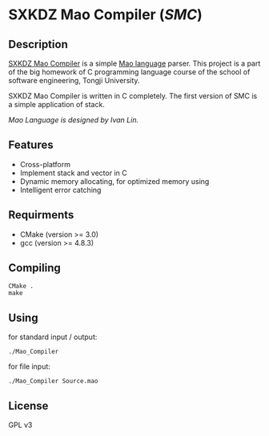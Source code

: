 # SXKDZ Mao Compiler (*SMC*)
## Description
[SXKDZ Mao Compiler](https://GitHub.com/SXKDZ/mao_compiler) is a simple [Mao language](https://GitHub.com/SXKDZ/mao_compiler/blob/master/Requirement/Requirements.pdf) parser. This project is a part of the big homework of C programming language course of the school of software engineering, Tongji University.

SXKDZ Mao Compiler is written in C completely. The first version of SMC is a simple application of stack.

*Mao Language is designed by Ivan Lin.*

## Features
* Cross-platform
* Implement stack and vector in C
* Dynamic memory allocating, for optimized memory using
* Intelligent error catching

## Requirments
* CMake (version >= 3.0)
* gcc (version >= 4.8.3)

## Compiling
	CMake .
	make

## Using
for standard input / output:

	./Mao_Compiler

for file input:

	./Mao_Compiler Source.mao

## License
GPL v3
